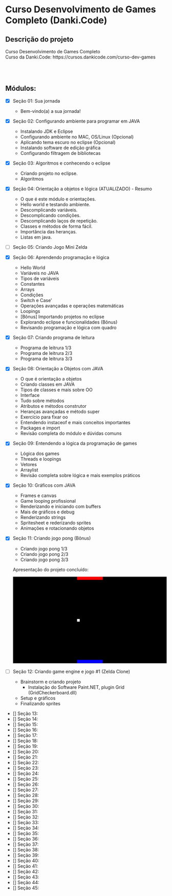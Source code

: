 # Curso Desenvolvimento de Games Completo (Danki.Code)

## Descrição do projeto
<p align="justify">
  Curso Desenvolvimento de Games Completo <br>
  Curso da Danki.Code: https://cursos.dankicode.com/curso-dev-games
</p>

<br><br>

<!-- 
<h2>Comandos executados durante o curso e suas explicações:</h2>
```bash
(SEM COMANDOS, POR ENQUANTO)
```
-->

## Módulos:
- [X] Seção 01: Sua jornada <br>
  - Bem-vindo(a) a sua jornada!

- [X] Seção 02: Configurando ambiente para programar em JAVA <br>
  - Instalando JDK e Eclipse
  - Configurando ambiente no MAC, OS/Linux (Opcional)
  - Aplicando tema escuro no eclipse (Opcional)
  - Instalando software de edição gráfica
  - Configurando filtragem de bibliotecas
    
- [X] Seção 03: Algoritmos e conhecendo o eclipse<br>
  - Criando projeto no eclipse.
  - Algoritmos

- [X] Seção 04: Orientação a objetos e lógica (ATUALIZADO) - Resumo<br>
  - O que é este módulo e orientações.
  - Hello world e testando ambiente.
  - Descomplicando variáveis.
  - Descomplicando condições.
  - Descomplicando laços de repetição.
  - Classes e métodos de forma fácil.
  - Importância das heranças.
  - Listas em java.

- [ ] Seção 05: Criando Jogo Mini Zelda<br>

- [X] Seção 06: Aprendendo programação e lógica<br>
  - Hello World
  - Variáveis no JAVA
  - Tipos de variáveis
  - Constantes
  - Arrays
  - Condições
  - Switch e Case'
  - Operações avançadas e operações matemáticas
  - Loopings
  - [Bônus] Importando projetos no eclipse
  - Explorando eclipse e funcionalidades (Bônus)
  - Revisando programação e lógica com quadro


- [X] Seção 07: Criando programa de leitura<br>
  - Programa de leitrura 1/3
  - Programa de leitrura 2/3
  - Programa de leitrura 3/3

- [X] Seção 08: Orientação a Objetos com JAVA<br>
  - O que é orientação a objetos
  - Criando classes em JAVA
  - Tipos de classes e mais sobre OO
  - Interface
  - Tudo sobre métodos
  - Atributos e métodos construtor
  - Heranças avançadas e método super
  - Exercício para fixar oo
  - Entendendo instaceof e mais conceitos importantes
  - Packages e import
  - Revisão completa do módulo e dúvidas comuns

- [X] Seção 09: Entendendo a lógica da programação de games<br>
  - Lógica dos games
  - Threads e loopings
  - Vetores
  - Arraylist
  - Revisão completa sobre lógica e mais exemplos práticos

- [X] Seção 10: Gráficos com JAVA<br>
  - Frames e canvas
  - Game looping profissional
  - Renderizando e iniciando com buffers
  - Mais de gráficos e debug
  - Renderizando strings
  - Spritesheet e rederizando sprites
  - Animações e rotacionando objetos

- [X] Seção 11: Criando jogo pong (Bônus)<br>
  - Criando jogo pong 1/3
  - Criando jogo pong 2/3
  - Criando jogo pong 3/3

  Apresentação do projeto concluído:
  <p align="center">
    <img width="600" src = "README-INF/GIFs/PONG.gif">
  </p>

- [ ] Seção 12: Criando game engine e jogo #1 (Zelda Clone)<br>
  - Brainstorm e criando projeto
    - Instalação do Software Paint.NET, plugin Grid (GridCheckerboard.dll)
  - Setup e gráficos
  - Finalizando sprites

- [] Seção 13: <br>
- [] Seção 14: <br>
- [] Seção 15: <br>
- [] Seção 16: <br>
- [] Seção 17: <br>
- [] Seção 18: <br>
- [] Seção 19: <br>
- [] Seção 20: <br>
- [] Seção 21: <br>
- [] Seção 22: <br>
- [] Seção 23: <br>
- [] Seção 24: <br>
- [] Seção 25: <br>
- [] Seção 26: <br>
- [] Seção 27: <br>
- [] Seção 28: <br>
- [] Seção 29: <br>
- [] Seção 30: <br>
- [] Seção 31: <br>
- [] Seção 32: <br>
- [] Seção 33: <br>
- [] Seção 34: <br>
- [] Seção 35: <br>
- [] Seção 36: <br>
- [] Seção 37: <br>
- [] Seção 38: <br>
- [] Seção 39: <br>
- [] Seção 40: <br>
- [] Seção 41: <br>
- [] Seção 42: <br>
- [] Seção 43: <br>
- [] Seção 44: <br>
- [] Seção 45: <br>